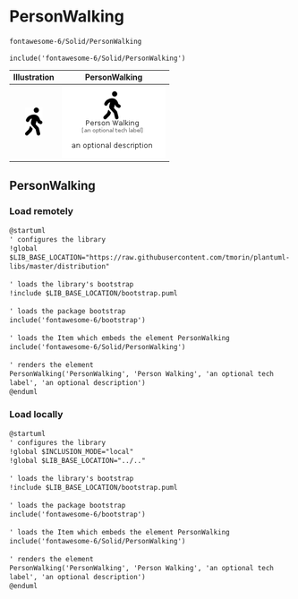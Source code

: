 # PersonWalking


```text
fontawesome-6/Solid/PersonWalking
```

```text
include('fontawesome-6/Solid/PersonWalking')
```



| Illustration | PersonWalking |
| :---: | :---: |
| ![illustration for Illustration](../../fontawesome-6/Solid/PersonWalking.png) | ![illustration for PersonWalking](../../fontawesome-6/Solid/PersonWalking.Local.png) |




## PersonWalking

### Load remotely
```plantuml
@startuml
' configures the library
!global $LIB_BASE_LOCATION="https://raw.githubusercontent.com/tmorin/plantuml-libs/master/distribution"

' loads the library's bootstrap
!include $LIB_BASE_LOCATION/bootstrap.puml

' loads the package bootstrap
include('fontawesome-6/bootstrap')

' loads the Item which embeds the element PersonWalking
include('fontawesome-6/Solid/PersonWalking')

' renders the element
PersonWalking('PersonWalking', 'Person Walking', 'an optional tech label', 'an optional description')
@enduml
```

### Load locally
```plantuml
@startuml
' configures the library
!global $INCLUSION_MODE="local"
!global $LIB_BASE_LOCATION="../.."

' loads the library's bootstrap
!include $LIB_BASE_LOCATION/bootstrap.puml

' loads the package bootstrap
include('fontawesome-6/bootstrap')

' loads the Item which embeds the element PersonWalking
include('fontawesome-6/Solid/PersonWalking')

' renders the element
PersonWalking('PersonWalking', 'Person Walking', 'an optional tech label', 'an optional description')
@enduml
```

